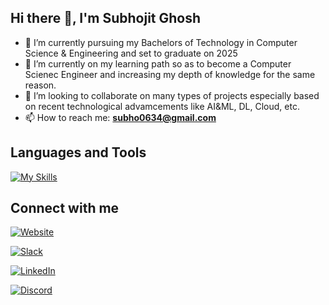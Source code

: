 ## Hi there 👋, I'm Subhojit Ghosh

- 🔭 I’m currently pursuing my Bachelors of Technology in Computer Science & Engineering and set to graduate on 2025
- 🌱 I’m currently on my learning path so as to become a Computer Scienec Engineer and increasing my depth of knowledge for the same reason.
- 👯 I’m looking to collaborate on many types of projects especially based on recent technological advamcements like AI&ML, DL, Cloud, etc.
- 📫 How to reach me: **subho0634@gmail.com**

## Languages and Tools
[![My Skills](https://skillicons.dev/icons?i=aws,vue,bash,powershell,c,css,django,docker,kubernetes,flask,git,github,gitlab,html,java,javascript,linux,mongodb,mysql,postgresql,dynamodb,gmail,figma,ai,pycharm,py,pytorch,sklearn,tensorflow,cmake,opencv,nodejs,latex,anaconda,ubuntu,visualstudio,vscode,windows,discord,bootstrap&perline=12)](https://skillicons.dev)

## Connect with me
[![Website](https://raw.githubusercontent.com/praveenscience/praveenscience/master/soc/ws.svg)](https://xianpearl.github.io/Portfolio/)

[![Slack](https://raw.githubusercontent.com/praveenscience/praveenscience/master/soc/bl.svg)](https://blog.praveen.science/) 

[![LinkedIn](https://raw.githubusercontent.com/praveenscience/praveenscience/master/soc/li.svg)](https://uk.linkedin.com/in/subhojitghosh0634/) 

[![Discord](https://raw.githubusercontent.com/praveenscience/praveenscience/master/soc/tw.svg)](https://twitter.com/praveenscience) 

